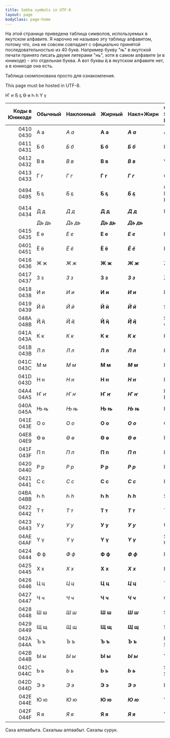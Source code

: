 ```yaml
---
title: Sakha symbols in UTF-8
layout: page
bodyClass: page-home
---
```


На этой странице приведена таблица символов, используемых в якутском алфавите. Я нарочно не называю эту таблицу алфавитом, потому что, она не совсем совпадает с официально принятой последовательностью из 40 букв. Например букву "њ" в якутской печати принято писать двумя литерами "нь", хотя в самом алфавите (и в юникоде) - это отдельная буква. А вот буквы ҋ в якутском алфавите нет, а в юникоде она есть.

Таблица скомпонована просто для ознакомления.

This page must be hosted in UTF-8.

Ҥ ҥ Ҕ ҕ Ө ө Һ һ Ү ү

|Коды в Юникоде |Обычный |Наклонный |Жирный |Накл+Жирн |CYRILLIC SMALL LETTER ...|
|---:|----|---|----|----|:----|
|0410 0430 |А а |_А а_ |**А а** |**_А а_** |A|
|0411 0431 |Б б |_Б б_ |**Б б** |**_Б б_** |BE|
|0412 0432 |В в |_В в_ |**В в** |**_В в_** |VE|
|0413 0433 |Г г |_Г г_ |**Г г** |**_Г г_** |GHE|
|0494 0495 |Ҕ ҕ |_Ҕ ҕ_ |**Ҕ ҕ** |**_Ҕ ҕ_** |GHE WITH MIDDLE HOOK|
|0414 0434 |Д д |_Д д_ |**Д д** |**_Д д_** |DE|
|      |Дь дь |_Дь дь_ |**Дь дь** |**_Дь дь_** ||
|0415 0435 |Е е |_Е е_ |**Е е** |**_Е е_** |IE|
|0401 0451 |Ё ё |_Ё ё_ |**Ё ё** |**_Ё ё_** |IO|
|0416 0436 |Ж ж |_Ж ж_ |**Ж ж** |**_Ж ж_** |ZHE|
|0417 0437 |З з |_З з_ |**З з** |**_З з_** |ZE|
|0418 0438 |И и |_И и_ |**И и** |**_И и_** |I|
|0419 0439 |Й й |_Й й_ |**Й й** |**_Й й_** |SHORT I|
|048A 048B |Ҋ ҋ |_Ҋ ҋ_ |**Ҋ ҋ** |**_Ҋ ҋ_** |Short I with Tail|
|041A 043A |К к |_К к_ |**К к** |**_К к_** |KA|
|041B 043B |Л л |_Л л_ |**Л л** |**_Л л_** |EL|
|041C 043C |М м |_М м_ |**М м** |**_М м_** |EM|
|041D 043D |Н н |_Н н_ |**Н н** |**_Н н_** |EN|
|04A4 04A5 |Ҥ ҥ |_Ҥ ҥ_ |**Ҥ ҥ** |**_Ҥ ҥ_** |LIGATURE EN GHE|
|040A 045A |Њ њ |_Њ њ_ |**Њ њ** |**_Њ њ_** |NJE|
|041E 043E |О о |_О о_ |**О о** |**_О о_** |O|
|04E8 04E9 |Ө ө |_Ө ө_ |**Ө ө** |**_Ө ө_** |BARRED O|
|041F 043F |П п |_П п_ |**П п** |**_П п_** |PE|
|0420 0440 |Р р |_Р р_ |**Р р** |**_Р р_** |ER|
|0421 0441 |С с |_С с_ |**С с** |**_С с_** |ES|
|04BA 04BB |Һ һ |_Һ һ_ |**Һ һ** |**_Һ һ_** |SHHA|
|0422 0442 |Т т |_Т т_ |**Т т** |**_Т т_** |TE|
|0423 0443 |У у |_У у_ |**У у** |**_У у_** |U|
|04AE 04AF |Ү ү |_Ү ү_ |**Ү ү** |**_Ү ү_** |STRAIGHT U|
|0424 0444 |Ф ф |_Ф ф_ |**Ф ф** |**_Ф ф_** |EF|
|0425 0445 |Х х |_Х х_ |**Х х** |**_Х х_** |HA|
|0426 0446 |Ц ц |_Ц ц_ |**Ц ц** |**_Ц ц_** |TSE|
|0427 0447 |Ч ч |_Ч ч_ |**Ч ч** |**_Ч ч_** |CHE|
|0428 0448 |Ш ш |_Ш ш_ |**Ш ш** |**_Ш ш_** |SHA|
|0429 0449 |Щ щ |_Щ щ_ |**Щ щ** |**_Щ щ_** |SHCHA|
|042A 044A |Ъ ъ |_Ъ ъ_ |**Ъ ъ** |**_Ъ ъ_** |HARD SIGN|
|042B 044B |Ы ы |_Ы ы_ |**Ы ы** |**_Ы ы_** |YERU|
|042C 044C |Ь ь |_Ь ь_ |**Ь ь** |**_Ь ь_** |SOFT SIGN|
|042D 044D |Э э |_Э э_ |**Э э** |**_Э э_** |E|
|042E 044E |Ю ю |_Ю ю_ |**Ю ю** |**_Ю ю_** |YU|
|042F 044F |Я я |_Я я_ |**Я я** |**_Я я_** |YA|

Саха алпаабыта. Сахалыы алпаабыт. Сахалы сурук.